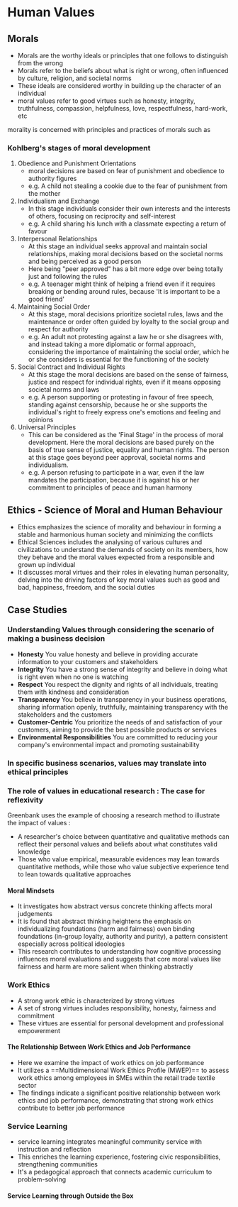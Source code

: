 # Human Values
## Morals
- Morals are the worthy ideals or principles that one follows to distinguish from the wrong 
- Morals refer to the beliefs about what is right or wrong, often influenced by culture, religion, and societal norms
- These ideals are considered worthy in building up the character of an individual 
- moral values refer to good virtues such as honesty, integrity, truthfulness, compassion, helpfulness, love, respectfulness, hard-work, etc

morality is concerned with principles and practices of morals such as
### Kohlberg's stages of moral development 
1. Obedience and Punishment Orientations
	- moral decisions are based on fear of punishment and obedience to authority figures 
	- e.g. A child not stealing a cookie due to the fear of punishment from the mother
2. Individualism and Exchange
	- In this stage individuals consider their own interests and the interests of others, focusing on reciprocity and self-interest 
	- e.g. A child sharing his lunch with a classmate expecting a return of favour 
3. Interpersonal Relationships
	- At this stage an individual seeks approval and maintain social relationships, making moral decisions based on the societal norms and being perceived as a good person
	- Here being "peer approved" has a bit more edge over being totally just and following the rules 
	- e.g. A teenager might think of helping a friend even if it requires breaking or bending around rules, because 'It is important to be a good friend'
4. Maintaining Social Order 
	- At this stage, moral decisions prioritize societal rules, laws and the maintenance or order often guided by loyalty to the social group and respect for authority 
	- e.g. An adult not protesting against a law he or she disagrees with, and instead taking a more diplomatic or formal approach, considering the importance of maintaining the social order, which he or she considers is essential for the functioning of the society 
5. Social Contract and Individual Rights 
	- At this stage the moral decisions are based on the sense of fairness, justice and respect for individual rights, even if it means opposing societal norms and laws
	- e.g. A person supporting or protesting in favour of free speech, standing against censorship, because he or she supports the individual's right to freely express one's emotions and feeling and opinions 
6. Universal Principles 
	- This can be considered as the 'Final Stage' in the process of moral development. Here the moral decisions are based purely on the basis of true sense of justice, equality and human rights. The person at this stage goes beyond peer approval, societal norms and individualism.
	- e.g. A person refusing to participate in a war, even if the law mandates the participation, because it is against his or her commitment to principles of peace and human harmony


## Ethics - Science of Moral and Human Behaviour
- Ethics emphasizes the science of morality and behaviour in forming a stable and harmonious human society and minimizing the conflicts 
- Ethical Sciences includes the analysing of various cultures and civilizations to understand the demands of society on its members, how they behave and the moral values expected from a responsible and grown up individual
- It discusses moral virtues and their roles in elevating human personality, delving into the driving factors of key moral values such as good and bad, happiness, freedom, and the social duties 

## Case Studies 
### Understanding Values through considering the scenario of making a business decision
- **Honesty** You value honesty and believe in providing accurate information to your customers and stakeholders 
- **Integrity** You have a strong sense of integrity and believe in doing what is right even when no one is watching 
- **Respect** You respect the dignity and rights of all individuals, treating them with kindness and consideration
- **Transparency** You believe in transparency in your business operations, sharing information openly, truthfully, maintaining transparency with the stakeholders and the customers
- **Customer-Centric** You prioritize the needs of and satisfaction of your customers, aiming to provide the best possible products or services
- **Environmental Responsibilities** You are committed to reducing your company's environmental impact and promoting sustainability
### In specific business scenarios, values may translate into ethical principles

### The role of values in educational research : The case for reflexivity 
Greenbank uses the example of choosing a research method to illustrate the impact of values :
- A researcher's choice between quantitative and qualitative methods can reflect their personal values and beliefs about what constitutes valid knowledge 
- Those who value empirical, measurable evidences may lean towards quantitative methods, while those who value subjective experience tend to lean towards qualitative approaches 

#### Moral Mindsets
- It investigates how abstract versus concrete thinking affects moral judgements 
- It is found that abstract thinking heightens the emphasis on individualizing foundations (harm and fairness) oven binding foundations (in-group loyalty, authority and purity), a pattern consistent especially across political ideologies 
- This research contributes to understanding how cognitive processing influences moral evaluations and suggests that core moral values like fairness and harm are more salient when thinking abstractly 

### Work Ethics
- A strong work ethic is characterized by strong virtues
- A set of strong virtues includes responsibility, honesty, fairness and commitment
- These virtues are essential for personal development and professional empowerment 

#### The Relationship Between Work Ethics and Job Performance 
- Here we examine the impact of work ethics on job performance 
- It utilizes a ==Multidimensional Work Ethics Profile (MWEP)== to assess work ethics among employees in SMEs within the retail trade textile sector 
- The findings indicate a significant positive relationship between work ethics and job performance, demonstrating that strong work ethics contribute to better job performance 

### Service Learning
- service learning integrates meaningful community service with instruction and reflection
- This enriches the learning experience, fostering civic responsibilities, strengthening communities
- It's a pedagogical approach that connects academic curriculum to problem-solving 
#### Service Learning through Outside the Box
